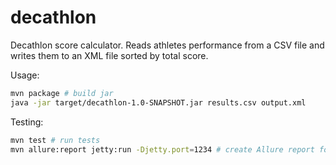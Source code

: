 # decathlon

Decathlon score calculator. Reads athletes performance from a CSV file and writes them to an XML file sorted by total score.

Usage:

```sh
mvn package # build jar
java -jar target/decathlon-1.0-SNAPSHOT.jar results.csv output.xml
```

Testing:

```sh
mvn test # run tests
mvn allure:report jetty:run -Djetty.port=1234 # create Allure report for testing results and run a webserver on port 1234 to view them
```
